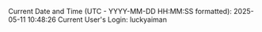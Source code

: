 Current Date and Time (UTC - YYYY-MM-DD HH:MM:SS formatted): 2025-05-11 10:48:26
Current User's Login: luckyaiman
